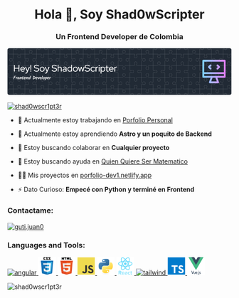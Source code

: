 <h1 align="center">Hola 👋, Soy Shad0wScripter</h1>
<h3 align="center">Un Frontend Developer de Colombia</h3>

![Banner de ShadowScripter](./github-header-image.png)

<p align="left"> <a href="https://github.com/ryo-ma/github-profile-trophy"><img src="https://github-profile-trophy.vercel.app/?username=shad0wscr1pt3r" alt="shad0wscr1pt3r" /></a> </p>

- 🔭 Actualmente estoy trabajando en [Porfolio Personal](porfolio-dev1.netlify.app)

- 🌱 Actualmente estoy aprendiendo **Astro y un poquito de Backend**

- 👯 Estoy buscando colaborar en **Cualquier proyecto**

- 🤝 Estoy buscando ayuda en [Quien Quiere Ser Matematico](https://github.com/shad0wscr1pt3r/Quien_Quiere_Ser_Matematico)

- 👨‍💻 Mis proyectos en  [porfolio-dev1.netlify.app](porfolio-dev1.netlify.app)

- ⚡ Dato Curioso: **Empecé con Python y terminé en Frontend**

<h3 align="left">Contactame:</h3>
<p align="left">
<a href="https://instagram.com/guti.juan0" target="blank"><img align="center" src="https://raw.githubusercontent.com/rahuldkjain/github-profile-readme-generator/master/src/images/icons/Social/instagram.svg" alt="guti.juan0" height="30" width="40" /></a>
</p>

<h3 align="left">Languages and Tools:</h3>
<p align="left"> <a href="https://angular.io" target="_blank" rel="noreferrer"> <img src="https://angular.io/assets/images/logos/angular/angular.svg" alt="angular" width="40" height="40"/> </a> <a href="https://www.w3schools.com/css/" target="_blank" rel="noreferrer"> <img src="https://raw.githubusercontent.com/devicons/devicon/master/icons/css3/css3-original-wordmark.svg" alt="css3" width="40" height="40"/> </a> <a href="https://www.w3.org/html/" target="_blank" rel="noreferrer"> <img src="https://raw.githubusercontent.com/devicons/devicon/master/icons/html5/html5-original-wordmark.svg" alt="html5" width="40" height="40"/> </a> <a href="https://developer.mozilla.org/en-US/docs/Web/JavaScript" target="_blank" rel="noreferrer"> <img src="https://raw.githubusercontent.com/devicons/devicon/master/icons/javascript/javascript-original.svg" alt="javascript" width="40" height="40"/> </a> <a href="https://www.python.org" target="_blank" rel="noreferrer"> <img src="https://raw.githubusercontent.com/devicons/devicon/master/icons/python/python-original.svg" alt="python" width="40" height="40"/> </a> <a href="https://reactjs.org/" target="_blank" rel="noreferrer"> <img src="https://raw.githubusercontent.com/devicons/devicon/master/icons/react/react-original-wordmark.svg" alt="react" width="40" height="40"/> </a> <a href="https://tailwindcss.com/" target="_blank" rel="noreferrer"> <img src="https://www.vectorlogo.zone/logos/tailwindcss/tailwindcss-icon.svg" alt="tailwind" width="40" height="40"/> </a> <a href="https://www.typescriptlang.org/" target="_blank" rel="noreferrer"> <img src="https://raw.githubusercontent.com/devicons/devicon/master/icons/typescript/typescript-original.svg" alt="typescript" width="40" height="40"/> </a> <a href="https://vuejs.org/" target="_blank" rel="noreferrer"> <img src="https://raw.githubusercontent.com/devicons/devicon/master/icons/vuejs/vuejs-original-wordmark.svg" alt="vuejs" width="40" height="40"/> </a> </p>

<p><img align="center" src="https://github-readme-stats.vercel.app/api/top-langs?username=shad0wscr1pt3r&show_icons=true&locale=en&layout=compact" alt="shad0wscr1pt3r" /></p>
